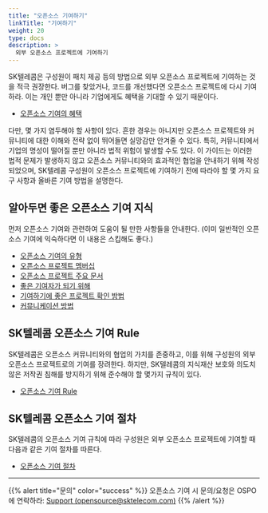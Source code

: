 ```yaml
---
title: "오픈소스 기여하기"
linkTitle: "기여하기"
weight: 20
type: docs
description: >
  외부 오픈소스 프로젝트에 기여하기
---
```


SK텔레콤은 구성원이 패치 제공 등의 방법으로 외부 오픈소스 프로젝트에 기여하는 것을 적극 권장한다. 버그를 찾았거나, 코드를 개선했다면 오픈소스 프로젝트에 다시 기여하라. 이는 개인 뿐만 아니라 기업에게도 혜택을 기대할 수 있기 때문이다.  
* [오픈소스 기여의 혜택](/guide/contribute/benefit)

다만, 몇 가지 염두해야 할 사항이 있다. 흔한 경우는 아니지만 오픈소스 프로젝트와 커뮤니티에 대한 이해와 전략 없이 뛰어들면 실망감만 안겨줄 수 있다. 특히, 커뮤니티에서 기업의 명성이 떨어질 뿐만 아니라 법적 위험이 발생할 수도 있다. ‌이 가이드는 이러한 법적 문제가 발생하지 않고 오픈소스 커뮤니티와의 효과적인 협업을 안내하기 위해 작성되었으며, SK텔레콤 구성원이 오픈소스 프로젝트에 기여하기 전에 따라야 할 몇 가지 요구 사항과 올바른 기여 방법을 설명한다.

## 알아두면 좋은 오픈소스 기여 지식
먼저 오픈소스 기여와 관련하여 도움이 될 만한 사항들을 안내한다. (이미 일반적인 오픈소스 기여에 익숙하다면 이 내용은 스킵해도 좋다.)

* [오픈소스 기여의 유형](/guide/contribute/background/type)
* [오픈소스 프로젝트 멤버십](/guide/contribute/background/membership)
* [오픈소스 프로젝트 주요 문서](/guide/contribute/background/document)
* [좋은 기여자가 되기 위해](/guide/contribute/background/good-contributor)
* [기여하기에 좋은 프로젝트 확인 방법](/guide/contribute/background/good-project)
* [커뮤니케이션 방법](/guide/contribute/background/communication)

## SK텔레콤 오픈소스 기여 Rule
SK텔레콤은 오픈소스 커뮤니티와의 협업의 가치를 존중하고, 이를 위해 구성원의 외부 오픈소스 프로젝트로의 기여를 장려한다. 하지만, SK텔레콤의 지식재산 보호와 의도치 않은 저작권 침해를 방지하기 위해 준수해야 할 몇가지 규칙이 있다. 

* [오픈소스 기여 Rule](/guide/contribute/rule)

## SK텔레콤 오픈소스 기여 절차
SK텔레콤의 오픈소스 기여 규칙에 따라 구성원은 외부 오픈소스 프로젝트에 기여할 때 다음과 같은 기여 절차를 따른다. 

* [오픈소스 기여 절차](/guide/contribute/process)

---

{{% alert title="문의" color="success" %}}
오픈소스 기여 시 문의/요청은 OSPO에 연락하라: [Support (opensource@sktelecom.com)](https://sktelecom.github.io/about/contact/)
{{% /alert %}}